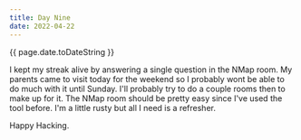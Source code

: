 ```yaml
---
title: Day Nine
date: 2022-04-22
---
```


{{ page.date.toDateString }}

I kept my streak alive by answering a single question in the NMap room. My parents came to visit today for the weekend so I probably wont be able to do much with it until Sunday. I'll probably try to do a couple rooms then to make up for it. The NMap room should be pretty easy since I've used the tool before. I'm a little rusty but all I need is a refresher.

Happy Hacking.